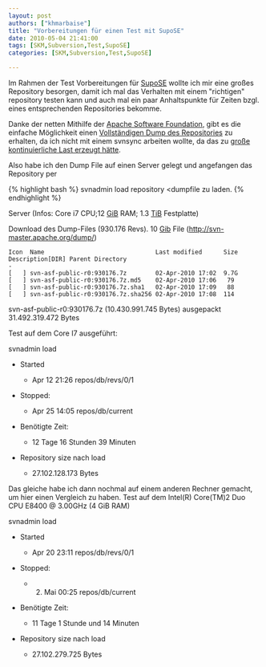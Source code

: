 ```yaml
---
layout: post
authors: ["khmarbaise"]
title: "Vorbereitungen für einen Test mit SupoSE"
date: 2010-05-04 21:41:00
tags: [SKM,Subversion,Test,SupoSE]
categories: [SKM,Subversion,Test,SupoSE]

---
```

Im Rahmen der Test Vorbereitungen für <a href="http://www.supose.org">SupoSE</a> wollte ich mir eine großes Repository besorgen, damit ich mal das Verhalten mit 
einem "richtigen" repository testen kann und auch mal ein paar Anhaltspunkte für Zeiten bzgl. eines entsprechenden Repositories bekomme. <br/>

Danke der netten Mithilfe der <a href="http://www.apache.org">Apache Software Foundation</a>, gibt es die einfache Möglichkeit einen 
<a href="http://svn-master.apache.org/dump/">Vollständigen Dump des Repositories</a> zu erhalten, da ich nicht mit einem svnsync arbeiten wollte, 
da das zu <a href="https://issues.apache.org/jira/browse/INFRA-2606">große kontinuierliche Last erzeugt hätte</a>.

Also habe ich den Dump File auf einen Server gelegt und angefangen das Repository per 

{% highlight bash %}
svnadmin load repository <dumpfile zu laden.
{% endhighlight %}

Server (Infos: Core i7 CPU;12 <a href="http://de.wikipedia.org/wiki/Gibibyte#Pr.C3.A4fixe_f.C3.BCr_gro.C3.9Fe_Anzahlen_von_Bytes">GiB</a> RAM; 
1.3 <a href="http://de.wikipedia.org/wiki/Gibibyte#Pr.C3.A4fixe_f.C3.BCr_gro.C3.9Fe_Anzahlen_von_Bytes">TiB</a> Festplatte)<br/>

Download des Dump-Files (930.176 Revs). 10 <a href="http://de.wikipedia.org/wiki/Gibibyte#Pr.C3.A4fixe_f.C3.BCr_gro.C3.9Fe_Anzahlen_von_Bytes">Gib</a> 
File (http://svn-master.apache.org/dump/)

    Icon  Name                               Last modified      Size  Description[DIR] Parent Directory                                        -   
    [   ] svn-asf-public-r0:930176.7z        02-Apr-2010 17:02  9.7G  
    [   ] svn-asf-public-r0:930176.7z.md5    02-Apr-2010 17:06   79   
    [   ] svn-asf-public-r0:930176.7z.sha1   02-Apr-2010 17:09   88   
    [   ] svn-asf-public-r0:930176.7z.sha256 02-Apr-2010 17:08  114   

svn-asf-public-r0:930176.7z (10.430.991.745 Bytes) ausgepackt 31.492.319.472 Bytes

Test auf dem  Core I7 ausgeführt:

svnadmin load

* Started

  * Apr 12 21:26 repos/db/revs/0/1

* Stopped:

  * Apr 25 14:05 repos/db/current

* Benötigte Zeit:

  * 12 Tage 16 Stunden 39 Minuten

* Repository size nach load

  * 27\.102\.128\.173 Bytes

Das gleiche habe ich dann nochmal auf einem anderen Rechner gemacht, um hier einen Vergleich zu haben.
Test auf dem  Intel(R) Core(TM)2 Duo CPU     E8400  @ 3.00GHz (4 GiB RAM)

svnadmin load

* Started

  * Apr 20 23:11 repos/db/revs/0/1

* Stopped:

  * 2. Mai 00:25 repos/db/current

* Benötigte Zeit:

  * 11 Tage 1 Stunde und 14 Minuten

* Repository size nach load

  * 27\.102\.279\.725 Bytes
